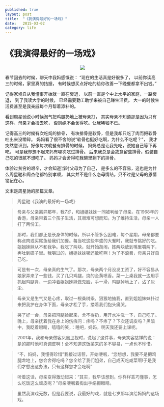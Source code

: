 ```yaml
---
published: true
layout: post
title:  "《我演得最好的一场戏》"
date:   2015-03-02
category: life
---
```


# 《我演得最好的一场戏》

<center>
<img src="http://images.yanyiwu.com/dahuaxiyou.jpg" class="photo"></img>
</center>

春节回去的时候，聊天中我妈感慨说：
“现在的生活真是好很多了，
以前你读高三的时候，家里真的拮据，
有时候想买点好吃的给你改善一下晚餐都拿不出钱。”

记得家境自从我懂事开始就一直在衰退，
以前一直是个中上水平的家庭，一路衰退，
到了我读大学的时候，
已经需要勤工助学来被自己赚生活费。
大一的时候生活费甚至是我亲戚每个月帮着添补的。

看到周星驰说小时候淘气把鸡腿扔地上被母亲打，
其实母亲不知道那是因为只有这样，母亲才会捡去吃，
否则绝不会舍得吃。让我唏嘘不已。

记得高三的时候有次吃炖的排骨，
有块排骨是软骨，但是我却只吃了肉而把软骨吐出来没嚼碎。
妈妈看了很不舍的说“软骨也挺好吃啊，为什么不吃呢？”，
我才突然意识到，好像每次晚餐有排骨的时候，
妈妈总是让我先吃，说她自己等下再吃。
可是我却想不起来妈有哪次吃过排骨。
后来我总是会故意留些排骨，假装自己吃的很腻不想吃了。
妈妈才会舍得吃我碗里剩下的排骨。

体验过贫穷的艰辛，才会知道当时父母为了自己，
是多么的不容易，这也是为什么周星驰和周杰伦都特别孝顺，
其实并不是什么恋母情结，只不过是父母的恩情铭记在心。

文末是周星驰的那篇文章。

> 周星驰《我演的最好的一场戏》

> 母亲与父亲离异那年，我7岁，和姐姐妹妹一同被判给了母亲。在1968年的香港，母亲带着三个孩子生活，其艰难可想而知。为了维持生活，母亲一人打了两份工。 

> 那时，我们都正是长身体的时候，所以不管多么困难，每个星期，母亲都要称点肉或买尾鱼给我们加餐。每当吃这些丰盛的大餐时，我就专挑好的吃。姐姐妹妹从不和我争。我吃了两块，就开始胡闹，拣两块放到嘴里嚼两下，再吐到碟子里。我嚼过的，姐姐妹妹哪还敢吃啊！为了不浪费，母亲只好自己吃。 

> 可是有一次，母亲真的生气了。那次，母亲两个月没发工资了，好不容易从娘家弄来了一些钱，买了几只鸡腿，烧的金黄喷香。菜一上桌我就一边用手抓起鸡腿肯，一边冲着姐姐妹妹做鬼脸，手一滑，鸡腿掉地上了，沾了灰尘。 

> 母亲又是生气又是心疼，取过一根桑树条，狠狠地抽我，直到姐姐妹妹扑过来把我护在身体下面，母亲才松了手，搂着我们抱头痛哭。 

> 哭了好一会，母亲把鸡腿捡起来，舍不得扔，用开水冲洗一下，自己吃了。晚上，母亲抚着我在身上的伤痕问：疼吗？不疼了？下次还调皮吗？黑暗中，我眨着眼睛，嘻嘻的笑，：睡吧，妈妈，明天我还要上课呢。 

> 2001年，我和母亲做客凤凰卫视时，说起了这件事，母亲笑容慈祥的说：是的那时他可真调皮啊！全不知道这饭菜来的多不容易，一点也不珍惜。 

> “不，妈妈，我懂得珍惜”我接过话茬，开始哽咽，“您想想，我要不是把鸡腿龙地上，您会舍得吃吗？您全给了我们姐弟，自己成天吃咸菜啊!于是我们才想出这办法，只有这样您才会吃啊” 

> 听着这话，母亲变得激动起来：“其实，我早该想到。你样样乖巧懂事，怎么吃饭这么顽皮呢？”母亲哽咽着掏出手绢擦眼睛。 

> 虽然我演戏无数，但是我要说，我最好的戏，就是七岁那年演给妈妈的这场戏。 
